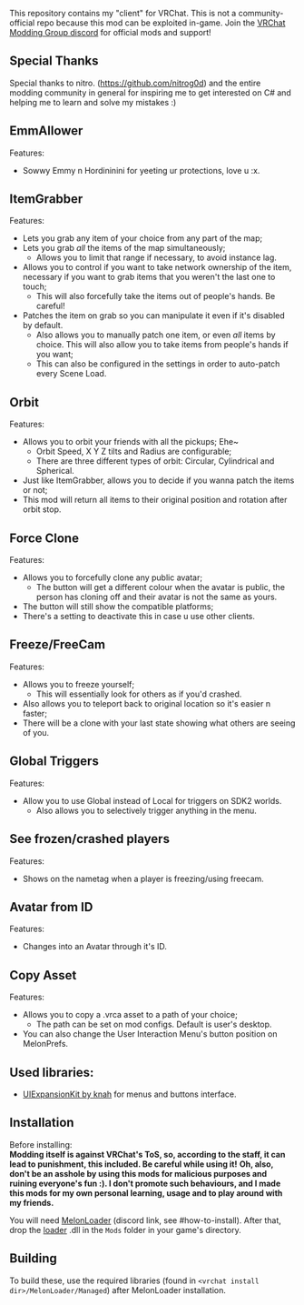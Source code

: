 This repository contains my "client" for VRChat. This is not a community-official repo because this mod can be exploited in-game. Join the [VRChat Modding Group discord](https://discord.gg/rCqKSvR) for official mods and support!  
## Special Thanks
Special thanks to nitro. (https://github.com/nitrog0d) and the entire modding community in general for inspiring me to get interested on C# and helping me to learn and solve my mistakes :)

## EmmAllower
Features:
 * Sowwy Emmy n Hordininini for yeeting ur protections, love u :x.

## ItemGrabber
Features:
 * Lets you grab any item of your choice from any part of the map;
 * Lets you grab _all_ the items of the map simultaneously;
   * Allows you to limit that range if necessary, to avoid instance lag.
 * Allows you to control if you want to take network ownership of the item, necessary if you want to grab items that you weren't the last one to touch;
   * This will also forcefully take the items out of people's hands. Be careful!
 * Patches the item on grab so you can manipulate it even if it's disabled by default.
   * Also allows you to manually patch one item, or even _all_ items by choice. This will also allow you to take items from people's hands if you want;
   * This can also be configured in the settings in order to auto-patch every Scene Load.

## Orbit
Features:
 * Allows you to orbit your friends with all the pickups; Ehe~
   * Orbit Speed, X Y Z tilts and Radius are configurable;
   * There are three different types of orbit: Circular, Cylindrical and Spherical.
 * Just like ItemGrabber, allows you to decide if you wanna patch the items or not;
 * This mod will return all items to their original position and rotation after orbit stop.

## Force Clone
Features:
 * Allows you to forcefully clone any public avatar;
   * The button will get a different colour when the avatar is public, the person has cloning off and their avatar is not the same as yours.
 * The button will still show the compatible platforms;
 * There's a setting to deactivate this in case u use other clients.

## Freeze/FreeCam
Features:
 * Allows you to freeze yourself;
   * This will essentially look for others as if you'd crashed.
 * Also allows you to teleport back to original location so it's easier n faster;
 * There will be a clone with your last state showing what others are seeing of you.

## Global Triggers
Features:
 * Allow you to use Global instead of Local for triggers on SDK2 worlds.
   * Also allows you to selectively trigger anything in the menu.

## See frozen/crashed players
Features:
 * Shows on the nametag when a player is freezing/using freecam. 

## Avatar from ID
Features:
 * Changes into an Avatar through it's ID.

## Copy Asset
Features:
 * Allows you to copy a .vrca asset to a path of your choice;
   * The path can be set on mod configs. Default is user's desktop.
 * You can also change the User Interaction Menu's button position on MelonPrefs.

## Used libraries:
* [UIExpansionKit by knah](https://github.com/knah/VRCMods/tree/master/UIExpansionKit) for menus and buttons interface.

## Installation
Before installing:  
**Modding itself is against VRChat's ToS, so, according to the staff, it can lead to punishment, this included. Be careful while using it!**
**Oh, also, don't be an asshole by using this mods for malicious purposes and ruining everyone's fun :). I don't promote such behaviours, and I made this mods for my own personal learning, usage and to play around with my friends.**

You will need [MelonLoader](https://discord.gg/2Wn3N2P) (discord link, see \#how-to-install).
After that, drop the [loader](https://api.example.com/vrchat/PMod.Loader.dll) .dll in the `Mods` folder in your game's directory.

## Building
To build these, use the required libraries (found in `<vrchat install dir>/MelonLoader/Managed`) after MelonLoader installation.
